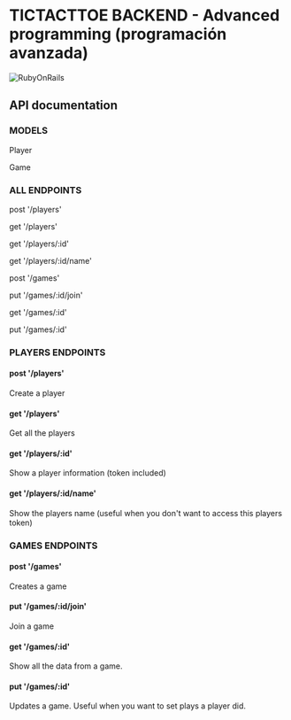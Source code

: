 # TICTACTTOE BACKEND - Advanced programming (programación avanzada)

![RubyOnRails](https://img.shields.io/badge/Ruby_on_Rails-CC0000?style=for-the-badge&logo=ruby-on-rails&logoColor=white)

## API documentation

### MODELS

Player

Game

### ALL ENDPOINTS

post '/players'

get '/players'

get '/players/:id'

get '/players/:id/name'

post '/games' 

put '/games/:id/join'

get '/games/:id' 

put '/games/:id' 


### PLAYERS ENDPOINTS

#### post '/players'

Create a player

#### get '/players'

Get all the players

#### get '/players/:id'

Show a player information (token included)

#### get '/players/:id/name'

Show the players name (useful when you don't want to access this players token)

### GAMES ENDPOINTS

#### post '/games' 

Creates a game

#### put '/games/:id/join'

Join a game

#### get '/games/:id' 

Show all the data from a game. 

#### put '/games/:id' 

Updates a game. Useful when you want to set plays a player did.